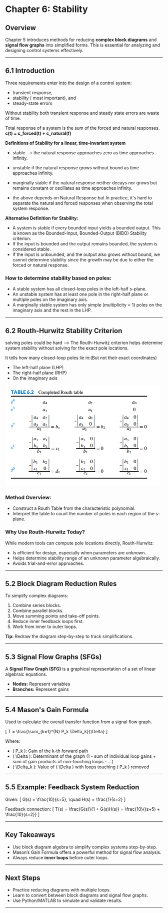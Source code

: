 # Chapter 6: Stability

## Overview
Chapter 5 introduces methods for reducing **complex block diagrams** and **signal flow graphs** into simplified forms. This is essential for analyzing and designing control systems effectively.

---

## 6.1 Introduction 

Three requirements enter into the design of a control system:
- transient response, 
- stability ( most important), and 
- steady-state errors

Without stability both transient response and steady state errors are waste of time. 

Total response of a system is the sum of the forced and natural responses. 
**c(t) = c_forced(t) + c_natural(f)** 



**Definitions of Stability for a linear, time-invariant system**
-  stable -->  the natural response approaches zero as time approaches infinity.
- unstable if the natural response grows without bound as time approaches infinity.
- marginally stable if the natural response neither decays nor grows but remains constant or oscillates as time approaches infinity.

- the above depends on Natural Response but In practice, it's hard to separate the natural and forced responses when observing the total system response.

**Alternative Definition for Stability:**
- A system is stable if every bounded input yields a bounded output. This is known as the Bounded-Input, Bounded-Output (BIBO) Stability criterion.
- If the input is bounded and the output remains bounded, the system is considered stable.
- If the input is unbounded, and the output also grows without bound, we cannot determine stability since the growth may be due to either the forced or natural response.

### How to determine stability based on poles: 
- A stable system has all closed-loop poles in the left-half s-plane.
- An unstable system has at least one pole in the right-half plane or multiple poles on the imaginary axis.
- A marginally stable system has only simple (multiplicity = 1) poles on the imaginary axis and the rest in the LHP.

---

## 6.2 Routh-Hurwitz Stability Criterion 

solving poles could be hard --> The Routh-Hurwitz criterion helps determine system stability without solving for the exact pole locations.

It tells how many closed-loop poles lie in:(But not their exact coordinates)
- The left-half plane (LHP)
- The right-half plane (RHP)
- On the imaginary axis

![Routh-Hurwitz Stability Criterion Table](pictureAssets/6.2RouthTable.png)

### Method Overview:
- Construct a Routh Table from the characteristic polynomial.
- Interpret the table to count the number of poles in each region of the s-plane.


### Why Use Routh-Hurwitz Today?
While modern tools can compute pole locations directly, Routh-Hurwitz:
- Is efficient for design, especially when parameters are unknown.
- Helps determine stability range of an unknown parameter algebraically.
- Avoids trial-and-error approaches.








---

## 5.2 Block Diagram Reduction Rules
To simplify complex diagrams:
1. Combine series blocks.
2. Combine parallel blocks.
3. Move summing points and take-off points.
4. Reduce inner feedback loops first.
5. Work from inner to outer loops.

**Tip:** Redraw the diagram step-by-step to track simplifications.

---

## 5.3 Signal Flow Graphs (SFGs)
A **Signal Flow Graph (SFG)** is a graphical representation of a set of linear algebraic equations.
- **Nodes:** Represent variables
- **Branches:** Represent gains

---

## 5.4 Mason's Gain Formula
Used to calculate the overall transfer function from a signal flow graph.

\[ T = \frac{\sum_{k=1}^{N} P_k \Delta_k}{\Delta} \]

Where:
- \( P_k \): Gain of the k-th forward path
- \( \Delta \): Determinant of the graph (1 - sum of individual loop gains + sum of gain products of non-touching loops - ...)
- \( \Delta_k \): Value of \( \Delta \) with loops touching \( P_k \) removed

---

## 5.5 Example: Feedback System Reduction
Given:
\[ G(s) = \frac{10}{s+5}, \quad H(s) = \frac{1}{s+2} \]

Feedback connection:
\[ T(s) = \frac{G(s)}{1 + G(s)H(s)} = \frac{10}{(s+5) + \frac{10}{s+2}} \]

---

## Key Takeaways
- Use block diagram algebra to simplify complex systems step-by-step.
- Mason’s Gain Formula offers a powerful method for signal flow analysis.
- Always reduce **inner loops** before outer loops.

---

## Next Steps
- Practice reducing diagrams with multiple loops.
- Learn to convert between block diagrams and signal flow graphs.
- Use Python/MATLAB to simulate and validate results.

---

